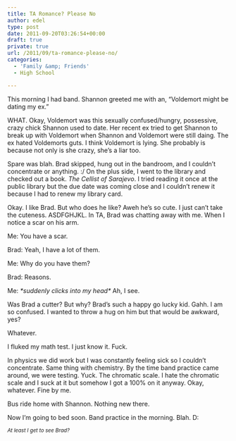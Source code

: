 ```yaml
---
title: TA Romance? Please No
author: edel
type: post
date: 2011-09-20T03:26:54+00:00
draft: true
private: true
url: /2011/09/ta-romance-please-no/
categories:
  - 'Family &amp; Friends'
  - High School

---
```

This morning I had band. Shannon greeted me with an, &#8220;Voldemort might be dating my ex.&#8221;

WHAT. Okay, Voldemort was this sexually confused/hungry, possessive, crazy chick Shannon used to date. Her recent ex tried to get Shannon to break up with Voldemort when Shannon and Voldemort were still daing. The ex hated Voldemorts guts. I think Voldemort is lying. She probably is because not only is she crazy, she&#8217;s a liar too.

Spare was blah. Brad skipped, hung out in the bandroom, and I couldn&#8217;t concentrate or anything. :/ On the plus side, I went to the library and checked out a book. _The Cellist of Sarajevo_. I tried reading it once at the public library but the due date was coming close and I couldn&#8217;t renew it because I had to renew my library card.

Okay. I like Brad. But who does he like? Aweh he&#8217;s so cute. I just can&#8217;t take the cuteness. ASDFGHJKL. In TA, Brad was chatting away with me. When I notice a scar on his arm.

Me: You have a scar.
  
Brad: Yeah, I have a lot of them.
  
Me: Why do you have them?
  
Brad: Reasons.
  
Me: _\*suddenly clicks into my head\*_ Ah, I see.

Was Brad a cutter? But why? Brad&#8217;s such a happy go lucky kid. Gahh. I am so confused. I wanted to throw a hug on him but that would be awkward, yes?

Whatever.

I fluked my math test. I just know it. Fuck.

In physics we did work but I was constantly feeling sick so I couldn&#8217;t concentrate. Same thing with chemistry. By the time band practice came around, we were testing. Yuck. The chromatic scale. I hate the chromatic scale and I suck at it but somehow I got a 100% on it anyway. Okay, whatever. Fine by me.

Bus ride home with Shannon. Nothing new there.

Now I&#8217;m going to bed soon. Band practice in the morning. Blah. D:

<small><em>At least I get to see Brad?</em></small>

<ol class="footnote">
</ol>